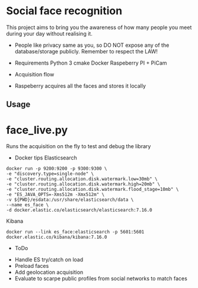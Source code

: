 # Social face recognition
This project aims to bring you the awareness of how many people you meet during your day without realising it.

* People like privacy same as you, so DO NOT expose any of the database/storage publicly.
Remember to respect the LAW!

* Requirements
Python 3
cmake
Docker
Raspeberry PI + PiCam

* Acquisition flow
- Raspeberry acquires all the faces and stores it locally

## Usage
# face_live.py
Runs the acquisition on the fly to test and debug the library


* Docker tips
Elasticsearch
```
docker run -p 9200:9200 -p 9300:9300 \
-e "discovery.type=single-node" \
-e "cluster.routing.allocation.disk.watermark.low=30mb" \
-e "cluster.routing.allocation.disk.watermark.high=20mb" \
-e "cluster.routing.allocation.disk.watermark.flood_stage=10mb" \
-e "ES_JAVA_OPTS=-Xms512m -Xmx512m" \
-v ${PWD}/esdata:/usr/share/elasticsearch/data \
--name es_face \
-d docker.elastic.co/elasticsearch/elasticsearch:7.16.0
```
Kibana
```
docker run --link es_face:elasticsearch -p 5601:5601 docker.elastic.co/kibana/kibana:7.16.0
```

* ToDo
- Handle ES try/catch on load
- Preload faces
- Add geolocation acquisition
- Evaluate to scarpe public profiles from social networks to match faces

